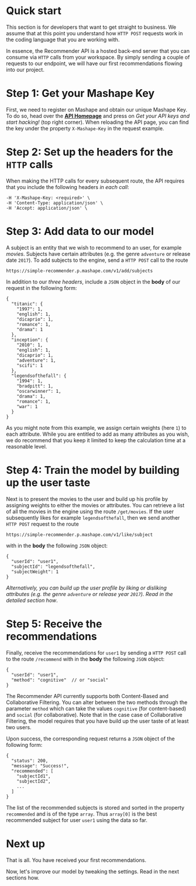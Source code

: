 # Quick start

This section is for developers that want to get straight to business. We assume that at this point you understand how `HTTP POST` requests work in the coding language that you are working with.

In essence, the Recommender API is a hosted back-end server that you can consume via `HTTP` calls from your workspace. By simply sending a couple of requests to our endpoint, we will have our first recommendations flowing into our project.

# Step 1: Get your Mashape Key

First, we need to register on Mashape and obtain our unique Mashape Key. To do so, head over the [**API Homepage**](https://market.mashape.com/noodlio/noodlio-pay-smooth-payments-with-stripe) and press on
*Get your API keys and start hacking!* (top right corner). When reloading the API page, you can find the key under the property `X-Mashape-Key` in the request example.

# Step 2: Set up the headers for the `HTTP` calls

When making the HTTP calls for every subsequent route, the API requires that you include the following headers *in each call*:

```
-H 'X-Mashape-Key: <required>' \
-H 'Content-Type: application/json' \
-H 'Accept: application/json' \
```

# Step 3: Add data to our model

A subject is an entity that we wish to recommend to an user, for example *movies*. Subjects have certain attributes (e.g. the genre `adventure` or release date `2017`). To add subjects to the engine, send a `HTTP POST` call to the route

```
https://simple-recommender.p.mashape.com/v1/add/subjects
```

In addition to our *three headers*, include a `JSON` object in the **body** of our request in the following form:

```
{
  "titanic": {
    "1997": 1,
    "english": 1,
    "dicaprio": 1,
    "romance": 1,
    "drama": 1
  },
  "inception": {
    "2010": 1,
    "english": 1,
    "dicaprio": 1,
    "adventure": 1,
    "scifi": 1
  },
  "legendsofthefall": {
    "1994": 1,
    "bradpitt": 1,
    "oscarwinner": 1,
    "drama": 1,
    "romance": 1,
    "war": 1
  }
}
```

As you might note from this example, we assign certain weights (here `1`) to each attribute. While you are entitled to add as many attributes as you wish, we do recommend that you keep it limited to keep the calculation time at a reasonable level.

# Step 4: Train the model by building up the user taste

Next is to present the movies to the user and build up his profile by assigning weights to either the movies or attributes. You can retrieve a list of all the movies in the engine using the route `/get/movies`. If the user subsequently likes for example `legendsofthefall`, then we send another `HTTP POST` request to the route

```
https://simple-recommender.p.mashape.com/v1/like/subject
```

with in the **body** the following `JSON` object:

```
{
  "userId": "user1",
  "subjectId": "legendsofthefall",
  "subjectWeight": 1
}
```

*Alternatively, you can build up the user profile by liking or disliking attributes (e.g. the genre `adventure` or release year `2017`). Read in the detailed section how*.

# Step 5: Receive the recommendations

Finally, receive the recommendations for `user1` by sending a `HTTP POST` call to the route `/recommend` with in the **body** the following `JSON` object:

```
{
  "userId": "user1",
  "method": "cognitive"  // or "social"
}
```

The Recommender API currently supports both Content-Based and Collaborative Filtering. You can alter between the two methods through the parameter `method` which can take the values `cognitive` (for content-based) and `social` (for collaborative). Note that in the case case of Collaborative Filtering, the model requires that you have build up the user taste of at least two users.

Upon success, the corresponding request returns a `JSON` object of the following form:

```
{
  "status": 200,
  "message": "Success!",
  "recommended": [
    "subjectId1",
    "subjectId2",
    ...
  ]
}
```

The list of the recommended subjects is stored and sorted in the property `recommended` and is of the type `array`. Thus `array[0]` is the best recommended subject for user `user1` using the data so far.

# Next up

That is all. You have received your first recommendations.

Now, let's improve our model by tweaking the settings. Read in the next sections how.
